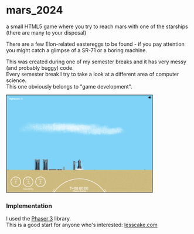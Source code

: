 # mars_2024
a small HTML5 game where you try to reach mars with one of the starships (there are many to your disposal)

There are a few Elon-related eastereggs to be found - if you pay attention you might catch a glimpse of a SR-71 or a boring machine.

This was created during one of my semester breaks and it has very messy (and probably buggy) code. <br>
Every semester break I try to take a look at a different area of computer science. <br>
This one obviously belongs to "game development".

<img src="projectmars.png" alt="Ingame Screenshot" width="400"/>

### Implementation

I used the [Phaser 3](https://phaser.io/phaser3) library.
<br> This is a good start for anyone who's interested: [lesscake.com](https://www.lesscake.com/phaser-game-tutorial)

